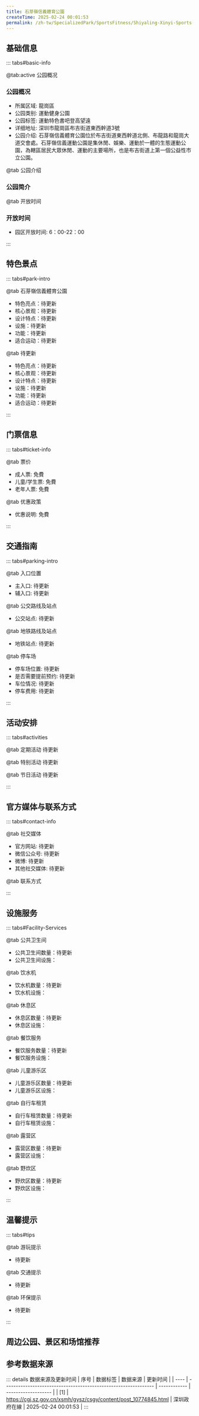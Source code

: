 ```yaml
---
title: 石芽嶺信義體育公園
createTime: 2025-02-24 00:01:53
permalink: /zh-tw/SpecializedPark/SportsFitness/Shiyaling-Xinyi-Sports-Park/
---
```



<script setup>
import ImageSwiper from '/.vuepress/theme/components/ImageSwiper.vue'
// 轮播图数据
const swiperItems = [
    {
                link: 'https://cgj.sz.gov.cn/img/4/4005/4005784/10774845.jpg',
                title: '石芽嶺信義體育公園',
                description: '',
                author: '深圳政府在線',
                date: '2025/02/25'
                },
  {
                link: 'https://cgj.sz.gov.cn/img/4/4005/4005784/10774845.jpg',
                title: '石芽嶺信義體育公園',
                description: '',
                author: '深圳政府在線',
                date: '2025/02/25'
                }
]
// 配置项
const swiperConfig = {
  height: 500,
  showInfo: true
}
</script>
<!-- 轮播图组件 -->
<ImageSwiper :items="swiperItems" :config="swiperConfig" />



## 基础信息

::: tabs#basic-info

@tab:active 公园概况
### 公园概况
- 所属区域: 龍崗區
- 公园类别: 運動健身公園
- 公园标签: 運動特色書吧登高望遠
- 详细地址: 深圳市龍崗區布吉街道東西幹道3號
- 公园介绍: 石芽嶺信義體育公園位於布吉街道東西幹道北側、布龍路和龍崗大道交會處。石芽嶺信義運動公園是集休閒、娛樂、運動於一體的生態運動公園，為轄區居民大眾休閒、運動的主要場所，也是布吉街道上第一個公益性市立公園。

@tab 公园介绍
### 公园简介
@tab 开放时间
### 开放时间
- 园区开放时间: 6：00-22：00

:::

## 特色景点

::: tabs#park-intro

@tab 石芽嶺信義體育公園
<ImageCard
image="https://cgj.sz.gov.cn/images/index20230710_1.png"
    title="石芽嶺信義體育公園"
    description="休閒登山道、公園書吧/圖書館、市民文化活動館等特色景觀。"
    date=""
    author="深圳政府在線"
/>


- 特色亮点：待更新
- 核心景观：待更新
- 设计特点：待更新
- 设施：待更新
- 功能：待更新
- 适合运动：待更新

@tab 待更新
<ImageCard
image="https://cgj.sz.gov.cn/images/index20230710_1.png"
    title="石芽嶺信義體育公園"
    description="休閒登山道、公園書吧/圖書館、市民文化活動館等特色景觀。"
    date=""
    author="深圳政府在線"
/>


- 特色亮点：待更新
- 核心景观：待更新
- 设计特点：待更新
- 设施：待更新
- 功能：待更新
- 适合运动：待更新

:::

## 门票信息

::: tabs#ticket-info

@tab 票价
- 成人票: 免費
- 儿童/学生票: 免費
- 老年人票: 免費

@tab 优惠政策
- 优惠说明: 免費

:::

## 交通指南

::: tabs#parking-intro

@tab 入口位置
- 主入口: 待更新
- 辅入口: 待更新

@tab 公交路线及站点
- 公交站点: 待更新

@tab 地铁路线及站点
- 地铁站点: 待更新

@tab 停车场
- 停车场位置: 待更新
- 是否需要提前预约: 待更新
- 车位情况: 待更新
- 停车费用: 待更新

:::

## 活动安排

::: tabs#activities

@tab 定期活动
待更新

@tab 特别活动
待更新

@tab 节日活动
待更新

:::

## 官方媒体与联系方式

::: tabs#contact-info

@tab 社交媒体
- 官方网站: 待更新
- 微信公众号: 待更新
- 微博: 待更新
- 其他社交媒体: 待更新

@tab 联系方式

:::

## 设施服务

::: tabs#Facility-Services

@tab 公共卫生间
- 公共卫生间数量：待更新
- 公共卫生间设施：

@tab 饮水机
- 饮水机数量：待更新
- 饮水机设施：

@tab 休息区
- 休息区数量：待更新
- 休息区设施：

@tab 餐饮服务
- 餐饮服务数量：待更新
- 餐饮服务设施：

@tab 儿童游乐区
- 儿童游乐区数量：待更新
- 儿童游乐区设施：

@tab 自行车租赁
- 自行车租赁数量：待更新
- 自行车租赁设施：

@tab 露营区
- 露营区数量：待更新
- 露营区设施：

@tab 野炊区
- 野炊区数量：待更新
- 野炊区设施：

:::

## 温馨提示

::: tabs#tips

@tab 游玩提示
- 待更新

@tab 交通提示
- 待更新

@tab 环保提示
- 待更新

:::

## 周边公园、景区和场馆推荐

<CardGrid>
  <ImageCard
        image="https://cgj.sz.gov.cn/img/4/4005/4005785/10774858.jpg"
        title="白鷺湖公園"
        description="白鷺湖公園佔地共84,707平方米，北面以料坑大道為界，東臨南光高速，以公園內湖"白鷺湖"命名。公園以白鷺湖為中心在湖中心建造一座“湖心島”，島中種植了兩叢金剛竹，並在廣場正中心向位置建造一座“湖心亭”，兩邊種植了兩排垂柳，微風襲來，柳枝搖曳，可坐在亭中靜靜享受休憩時光，是周邊社區居民日常休閒、散步、遊玩的好去處。"
        href="/zh-tw/ComprehensivePark/Bailu-Lake-Park/"
        author="深圳政府在線"
        date="2025/01/02"
      />
      <ImageCard
        image="https://cgj.sz.gov.cn/img/4/4005/4005785/10774858.jpg"
        title="白鷺湖公園"
        description="白鷺湖公園佔地共84,707平方米，北面以料坑大道為界，東臨南光高速，以公園內湖"白鷺湖"命名。公園以白鷺湖為中心在湖中心建造一座“湖心島”，島中種植了兩叢金剛竹，並在廣場正中心向位置建造一座“湖心亭”，兩邊種植了兩排垂柳，微風襲來，柳枝搖曳，可坐在亭中靜靜享受休憩時光，是周邊社區居民日常休閒、散步、遊玩的好去處。"
        href="/zh-tw/ComprehensivePark/Bailu-Lake-Park/"
        author="深圳政府在線"
        date="2025/01/02"
      />
    </CardGrid>


## 参考数据来源

::: details 数据来源及更新时间
| 序号 | 数据标签                                                        | 数据来源     | 更新时间            |
| ---- | --------------------------------------------------------------- | ------------ | ------------------- |
| [1]  | https://cgj.sz.gov.cn/xsmh/gysz/csgy/content/post_10774845.html | 深圳政府在線 | 2025-02-24 00:01:53 |
:::

